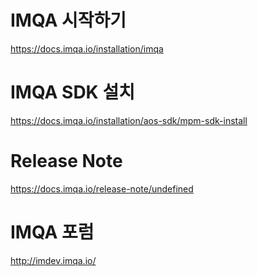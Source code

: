 # IMQA 시작하기
https://docs.imqa.io/installation/imqa

# IMQA SDK 설치
https://docs.imqa.io/installation/aos-sdk/mpm-sdk-install

# Release Note
https://docs.imqa.io/release-note/undefined

# IMQA 포럼
http://imdev.imqa.io/
